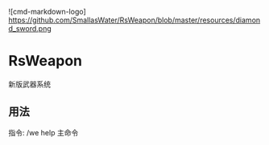 ![cmd-markdown-logo] https://github.com/SmallasWater/RsWeapon/blob/master/resources/diamond_sword.png
# RsWeapon
新版武器系统
## 用法
指令: /we help 主命令

